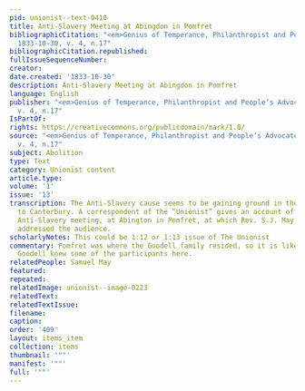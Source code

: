 ```yaml
---
pid: unionist--text-0410
title: Anti-Slavery Meeting at Abingdon in Pomfret
bibliographicCitation: "<em>Genius of Temperance, Philanthropist and People’s Advocate</em>
  1833-10-30, v. 4, n.17"
bibliographicCitation.republished: 
fullIssueSequenceNumber: 
creator: 
date.created: '1833-10-30'
description: Anti-Slavery Meeting at Abingdon in Pomfret
language: English
publisher: "<em>Genius of Temperance, Philanthropist and People’s Advocate</em> 1833-10-30,
  v. 4, n.17"
IsPartOf: 
rights: https://creativecommons.org/publicdomain/mark/1.0/
source: "<em>Genius of Temperance, Philanthropist and People’s Advocate</em> 1833-10-30,
  v. 4, n.17"
subject: Abolition
type: Text
category: Unionist content
article.type: 
volume: '1'
issue: '13'
transcription: The Anti-Slavery cause seems to be gaining ground in the region adjacent
  to Canterbury. A correspondent of the “Unionist” gives an account of an interesting
  Anti-Slavery meeting, at Abington in Pomfret, at which Rev. S.J. May of Brooklyn
  addressed the audience.
scholarlyNotes: This could be 1:12 or 1:13 issue of The Unionist
commentary: Pomfret was where the Goodell family resided, so it is likely that William
  Goodell knew some of the participants here.
relatedPeople: Samuel May
featured: 
repeated: 
relatedImage: unionist--image-0223
relatedText: 
relatedTextIssue: 
filename: 
caption: 
order: '409'
layout: items_item
collection: items
thumbnail: '""'
manifest: '""'
full: '""'
---
```

